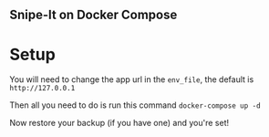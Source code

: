 ## Snipe-It on Docker Compose

# Setup

You will need to change the app url in the `env_file`, the default is `http://127.0.0.1`

Then all you need to do is run this command
```docker-compose up -d```

Now restore your backup (if you have one) and you're set!
